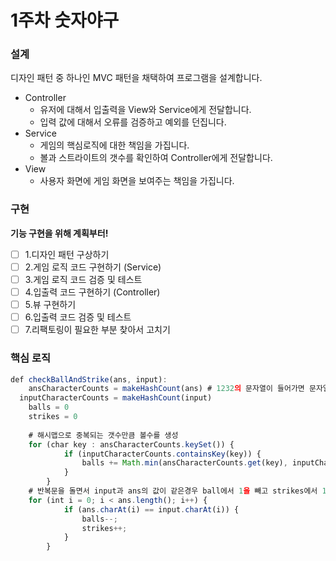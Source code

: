 # 1주차 숫자야구

### 설계

디자인 패턴 중 하나인 MVC 패턴을 채택하여 프로그램을 설계합니다.

- Controller
    - 유저에 대해서 입출력을 View와 Service에게 전달합니다.
    - 입력 값에 대해서 오류를 검증하고 예외를 던집니다.
- Service
    - 게임의 핵심로직에 대한 책임을 가집니다.
    - 볼과 스트라이트의 갯수를 확인하여 Controller에게 전달합니다.
- View
    - 사용자 화면에 게임 화면을 보여주는 책임을 가집니다.

### 구현

**기능 구현을 위해 계획부터!**

- [ ]  1.디자인 패턴 구상하기
- [ ]  2.게임 로직 코드 구현하기 (Service)
- [ ]  3.게임 로직 코드 검증 및 테스트
- [ ]  4.입출력 코드 구현하기 (Controller)
- [ ]  5.뷰 구현하기
- [ ]  6.입출력 코드 검증 및 테스트
- [ ]  7.리팩토링이 필요한 부분 찾아서 고치기

### 핵심 로직

```jsx
def checkBallAndStrike(ans, input):
	ansCharacterCounts = makeHashCount(ans) # 1232의 문자열이 들어가면 문자열이 등장한 횟수만큼 value가 되는 hashmap 생성{1:1, 2:2, 3:1}
  inputCharacterCounts = makeHashCount(input)
	balls = 0
	strikes = 0
	
	# 해시맵으로 중복되는 갯수만큼 볼수를 생성
	for (char key : ansCharacterCounts.keySet()) {
            if (inputCharacterCounts.containsKey(key)) {
                balls += Math.min(ansCharacterCounts.get(key), inputCharacterCounts.get(key));
            }
        }
	# 반복문을 돌면서 input과 ans의 값이 같은경우 ball에서 1을 빼고 strikes에서 1을 더한다
	for (int i = 0; i < ans.length(); i++) {
            if (ans.charAt(i) == input.charAt(i)) {
                balls--;
                strikes++;
            }
        }
```